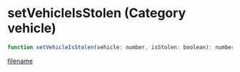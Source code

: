 # setVehicleIsStolen (Category vehicle)

```js
function setVehicleIsStolen(vehicle: number, isStolen: boolean): number
```

[filename](setVehicleIsStolen_m.md ':include')
